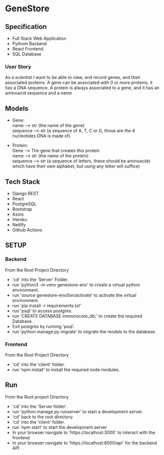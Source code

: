 # GeneStore

## Specification
 - Full Stack Web Application
 - Pythom Backend
 - React Frontend
 - SQL Database

### User Story
As a scientist I want to be able to view, and record genes, and their associated proteins. A gene can be associated with 0 or more proteins, it has a DNA sequence. A protein is always associated to a gene, and it has an aminoacid sequence and a name


## Models
- Gene:</br>
  name --> str (the name of the gene)</br>
  sequence -->  str (a sequence of A, T, C or G, those are the 4 nucleotides DNA is made of)</br>

- Protein:</br>
  Gene --> The gene that creates this protein</br>
  name --> str (the name of the protein)</br>
  sequence --> str (a sequence of letters, these should be aminoacids which have their own alphabet, but using any letter will suffice)</br>


## Tech Stack 
- Django REST
- React 
- PostgreSQL
- Bootstrap
- Axios
- Heroku
- Netlify
- Github Actions

## SETUP

### Backend

From the Root Project Directory
- 'cd' into the 'Server' Folder.
- run 'python3 -m venv genestore-env' to create a virtual python environment.
- run 'source genestore-env/bin/activate' to activate the virtual environment.
- run 'pip install -r requirements.txt'
- run 'psql' to access postgres.
- run 'CREATE DATABASE immunocore_db;' to create the required Database.
- Exit postgres by running 'psql'.
- run 'python manage.py migrate' to migrate the models to the database.

### Frontend

From the Root Project Directory
- 'cd' into the 'client' folder. 
- run 'npm install' to install the required node modules. 

## Run

From the Root project Directory 
- 'cd' into the 'Server folder'.
- run 'python manage.py runserver' to start a development server.
- 'cd' back to the root directory.
- 'cd' into the 'client' folder.
- run 'npm start' to start the development server 
- In your browser navigate to 'https://localhost:3000' to interact with the frontend
- In your browser navigate to 'https://localhost:8000/api' for the backend API


